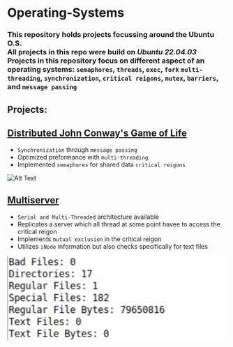 # Operating-Systems

### This repository holds projects focussing around the Ubuntu O.S. <br> All projects in this repo were build on *Ubuntu 22.04.03* <br> Projects in this repository focus on different aspect of an operating systems: `semaphores`, `threads`, `exec`, `fork`  `multi-threading`, `synchronization`, `critical reigons`, `mutex`, `barriers`, and `message passing`

## Projects:

## [Distributed John Conway's Game of Life](https://github.com/evlutz/Operating-Systems/tree/main/Distributed_Game_of_Life)

- `Synchronization` through `message passing`
- Optimized preformance with `multi-threading`
- Implemented `semaphores` for shared data `critical reigons`

![Alt Text](GithubGif.gif)


## [Multiserver](https://github.com/evlutz/Operating-Systems/tree/main/Server%20Request%20Handler)

- `Serial and Multi-Threaded` architecture available
- Replicates a server which all thread at some point havee to access the critical reigon
- Implements `mutual exclusion` in the critical reigon
- Utilizes `iNode` information but also checks specifically for text files

![Alt Text](SRHRun.png)

